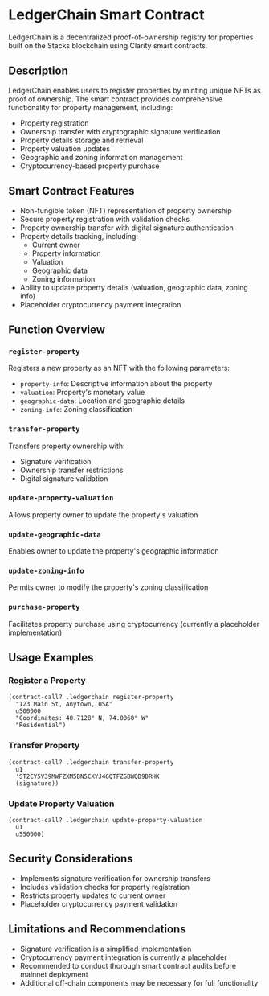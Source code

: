 # LedgerChain Smart Contract

LedgerChain is a decentralized proof-of-ownership registry for properties built on the Stacks blockchain using Clarity smart contracts.

## Description

LedgerChain enables users to register properties by minting unique NFTs as proof of ownership. The smart contract provides comprehensive functionality for property management, including:

- Property registration
- Ownership transfer with cryptographic signature verification
- Property details storage and retrieval
- Property valuation updates
- Geographic and zoning information management
- Cryptocurrency-based property purchase

## Smart Contract Features

- Non-fungible token (NFT) representation of property ownership
- Secure property registration with validation checks
- Property ownership transfer with digital signature authentication
- Property details tracking, including:
  - Current owner
  - Property information
  - Valuation
  - Geographic data
  - Zoning information
- Ability to update property details (valuation, geographic data, zoning info)
- Placeholder cryptocurrency payment integration

## Function Overview

### `register-property`
Registers a new property as an NFT with the following parameters:
- `property-info`: Descriptive information about the property
- `valuation`: Property's monetary value
- `geographic-data`: Location and geographic details
- `zoning-info`: Zoning classification

### `transfer-property`
Transfers property ownership with:
- Signature verification
- Ownership transfer restrictions
- Digital signature validation

### `update-property-valuation`
Allows property owner to update the property's valuation

### `update-geographic-data`
Enables owner to update the property's geographic information

### `update-zoning-info`
Permits owner to modify the property's zoning classification

### `purchase-property`
Facilitates property purchase using cryptocurrency (currently a placeholder implementation)

## Usage Examples

### Register a Property
```clarity
(contract-call? .ledgerchain register-property 
  "123 Main St, Anytown, USA" 
  u500000 
  "Coordinates: 40.7128° N, 74.0060° W" 
  "Residential")
```

### Transfer Property
```clarity
(contract-call? .ledgerchain transfer-property 
  u1 
  'ST2CY5V39MWFZXM5BN5CXYJ4GQTFZGBWQD9DRHK 
  (signature))
```

### Update Property Valuation
```clarity
(contract-call? .ledgerchain update-property-valuation 
  u1 
  u550000)
```

## Security Considerations

- Implements signature verification for ownership transfers
- Includes validation checks for property registration
- Restricts property updates to current owner
- Placeholder cryptocurrency payment validation

## Limitations and Recommendations

- Signature verification is a simplified implementation
- Cryptocurrency payment integration is currently a placeholder
- Recommended to conduct thorough smart contract audits before mainnet deployment
- Additional off-chain components may be necessary for full functionality

